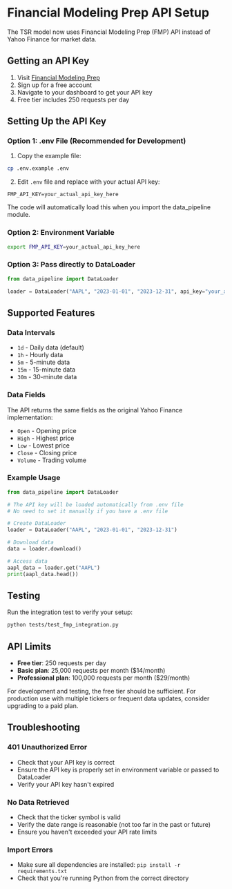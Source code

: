 # Financial Modeling Prep API Setup

The TSR model now uses Financial Modeling Prep (FMP) API instead of Yahoo Finance for market data.

## Getting an API Key

1. Visit [Financial Modeling Prep](https://financialmodelingprep.com/)
2. Sign up for a free account
3. Navigate to your dashboard to get your API key
4. Free tier includes 250 requests per day

## Setting Up the API Key

### Option 1: .env File (Recommended for Development)
1. Copy the example file:
```bash
cp .env.example .env
```

2. Edit `.env` file and replace with your actual API key:
```
FMP_API_KEY=your_actual_api_key_here
```

The code will automatically load this when you import the data_pipeline module.

### Option 2: Environment Variable
```bash
export FMP_API_KEY=your_actual_api_key_here
```

### Option 3: Pass directly to DataLoader
```python
from data_pipeline import DataLoader

loader = DataLoader("AAPL", "2023-01-01", "2023-12-31", api_key="your_actual_api_key_here")
```

## Supported Features

### Data Intervals
- `1d` - Daily data (default)
- `1h` - Hourly data
- `5m` - 5-minute data
- `15m` - 15-minute data  
- `30m` - 30-minute data

### Data Fields
The API returns the same fields as the original Yahoo Finance implementation:
- `Open` - Opening price
- `High` - Highest price
- `Low` - Lowest price
- `Close` - Closing price
- `Volume` - Trading volume

### Example Usage

```python
from data_pipeline import DataLoader

# The API key will be loaded automatically from .env file
# No need to set it manually if you have a .env file

# Create DataLoader
loader = DataLoader("AAPL", "2023-01-01", "2023-12-31")

# Download data
data = loader.download()

# Access data
aapl_data = loader.get("AAPL")
print(aapl_data.head())
```

## Testing

Run the integration test to verify your setup:

```bash
python tests/test_fmp_integration.py
```

## API Limits

- **Free tier**: 250 requests per day
- **Basic plan**: 25,000 requests per month ($14/month)  
- **Professional plan**: 100,000 requests per month ($29/month)

For development and testing, the free tier should be sufficient. For production use with multiple tickers or frequent data updates, consider upgrading to a paid plan.

## Troubleshooting

### 401 Unauthorized Error
- Check that your API key is correct
- Ensure the API key is properly set in environment variable or passed to DataLoader
- Verify your API key hasn't expired

### No Data Retrieved
- Check that the ticker symbol is valid
- Verify the date range is reasonable (not too far in the past or future)
- Ensure you haven't exceeded your API rate limits

### Import Errors
- Make sure all dependencies are installed: `pip install -r requirements.txt`
- Check that you're running Python from the correct directory